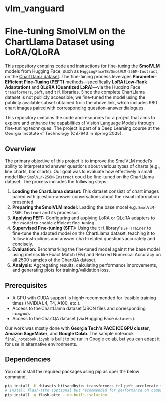 # vlm_vanguard
# Fine-tuning SmolVLM on the ChartLlama Dataset using LoRA/QLoRA

This repository contains code and instructions for fine-tuning the **SmolVLM** models from Hugging Face, such as `HuggingFaceTB/SmolVLM-256M-Instruct`, on the [ChartLlama dataset](https://huggingface.co/datasets/listen2you002/ChartLlama-Dataset/tree/main). The fine-tuning process leverages **Parameter-Efficient Fine-Tuning (PEFT)** methods—specifically **LoRA (Low-Rank Adaptation)** and **QLoRA (Quantized LoRA)**—via the Hugging Face `transformers`, `peft`, and `trl` libraries. Since the complete ChartLlama dataset is not publicly accessible, we fine-tuned the model using the publicly available subset obtained from the above link, which includes 980 chart images paired with corresponding question–answer dialogues.

This repository contains the code and resources for a project that aims to explore and enhance the capabilities of Vision Language Models through fine-tuning techniques. The project is part of a Deep Learning course at the Georgia Institute of Technology (CS7643 in Spring 2025). 

## Overview

The primary objective of this project is to improve the SmolVLM model’s ability to interpret and answer questions about various types of charts (e.g., line charts, bar charts). Our goal was to evaluate how effectively a small model like `SmolVLM-256M-Instruct` could be fine-tuned on the ChartLlama dataset. The process includes the following steps:

1.  **Loading the ChartLlama dataset:** This dataset consists of chart images paired with question-answer conversations about the visual information presented.
2.  **Preparing the SmolVLM model:** Loading the base model e.g. `SmolVLM-256M-Instruct` and its processor.
3.  **Applying PEFT:** Configuring and applying LoRA or QLoRA adapters to the model to enable efficient fine-tuning.
4.  **Supervised Fine-tuning (SFT):** Using the `trl` library's `SFTTrainer` to fine-tune the adapted model on the ChartLlama dataset, teaching it to follow instructions and answer chart-related questions accurately and concisely.
5. **Evaluation:** Benchmarking the fine-tuned model against the base model using metrics like Exact Match (EM) and Relaxed Numerical Accuracy on all 2500 samples of the ChartQA dataset.
6.  **Analysis:** Aggregating results, calculating performance improvements, and generating plots for training/validation loss.

## Prerequisites

*   A GPU with CUDA support is highly recommended for feasible training times (NVIDIA L4, T4, A100, etc.).
*   Access to the ChartLlama dataset (JSON files and corresponding images).
*   Access to the ChartQA dataset (via Hugging Face `datasets`).

Our work was mostly done with **Georgia Tech's PACE ICE GPU cluster**, **Amazon SageMaker**, and **Google Colab**. The sample notebook `final_notebook.ipynb` is built to be run in Google colab, but you can adapt it for use in alternative environments.

## Dependencies

You can install the required packages using pip as oper the below command.

```bash
pip install -U datasets bitsandbytes transformers trl peft accelerate torch wandb word2number Pillow pandas matplotlib seaborn scikit-learn Jinja2
# Install flash-attn (optional but recommended for performance on compatible GPUs)
pip install -q flash-attn --no-build-isolation
```